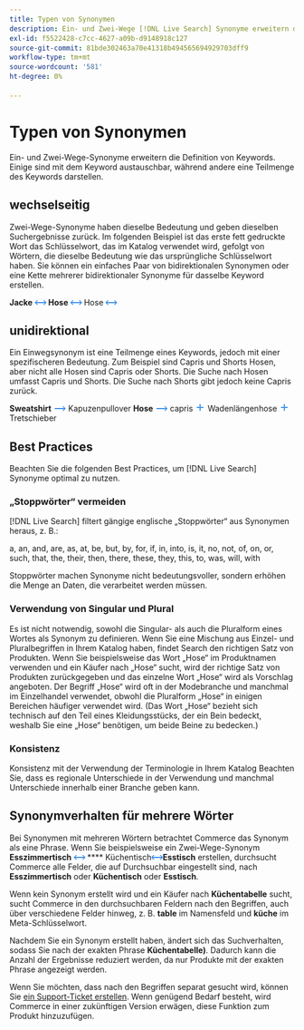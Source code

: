 ```yaml
---
title: Typen von Synonymen
description: Ein- und Zwei-Wege [!DNL Live Search] Synonyme erweitern die Definition von Keywords.
exl-id: f5522428-c7cc-4627-a09b-d9148918c127
source-git-commit: 81bde302463a70e41318b494565694929703dff9
workflow-type: tm+mt
source-wordcount: '581'
ht-degree: 0%

---
```


# Typen von Synonymen

Ein- und Zwei-Wege-Synonyme erweitern die Definition von Keywords. Einige sind mit dem Keyword austauschbar, während andere eine Teilmenge des Keywords darstellen.

## wechselseitig

Zwei-Wege-Synonyme haben dieselbe Bedeutung und geben dieselben Suchergebnisse zurück. Im folgenden Beispiel ist das erste fett gedruckte Wort das Schlüsselwort, das im Katalog verwendet wird, gefolgt von Wörtern, die dieselbe Bedeutung wie das ursprüngliche Schlüsselwort haben. Sie können ein einfaches Paar von bidirektionalen Synonymen oder eine Kette mehrerer bidirektionaler Synonyme für dasselbe Keyword erstellen.

**Jacke** ![Zwei-Wege-](assets/btn-two-way.png)
**Hose** ![Zweiwegselektor](assets/btn-two-way.png) Hose ![Zweiwegselektor](assets/btn-two-way.png)

## unidirektional

Ein Einwegsynonym ist eine Teilmenge eines Keywords, jedoch mit einer spezifischeren Bedeutung. Zum Beispiel sind Capris und Shorts Hosen, aber nicht alle Hosen sind Capris oder Shorts. Die Suche nach Hosen umfasst Capris und Shorts. Die Suche nach Shorts gibt jedoch keine Capris zurück.

**Sweatshirt** ![Einwegselektor](assets/btn-one-way.png) Kapuzenpullover
**Hose** ![Einwegwähler](assets/btn-one-way.png) capris ![Mehrere Einwegwähler](assets/btn-multiple-one-way.png) Wadenlängenhose ![Mehrere Einwegwähler](assets/btn-multiple-one-way.png) Tretschieber

## Best Practices

Beachten Sie die folgenden Best Practices, um [!DNL Live Search] Synonyme optimal zu nutzen.

### „Stoppwörter“ vermeiden

[!DNL Live Search] filtert gängige englische „Stoppwörter“ aus Synonymen heraus, z. B.:

a, an, and, are, as, at, be, but, by, for, if, in, into, is, it, no, not, of, on, or, such, that, the, their, then, there, these, they, this, to, was, will, with

Stoppwörter machen Synonyme nicht bedeutungsvoller, sondern erhöhen die Menge an Daten, die verarbeitet werden müssen.

### Verwendung von Singular und Plural

Es ist nicht notwendig, sowohl die Singular- als auch die Pluralform eines Wortes als Synonym zu definieren. Wenn Sie eine Mischung aus Einzel- und Pluralbegriffen in Ihrem Katalog haben, findet Search den richtigen Satz von Produkten. Wenn Sie beispielsweise das Wort „Hose“ im Produktnamen verwenden und ein Käufer nach „Hose“ sucht, wird der richtige Satz von Produkten zurückgegeben und das einzelne Wort „Hose“ wird als Vorschlag angeboten. Der Begriff „Hose“ wird oft in der Modebranche und manchmal im Einzelhandel verwendet, obwohl die Pluralform „Hose“ in einigen Bereichen häufiger verwendet wird. (Das Wort „Hose“ bezieht sich technisch auf den Teil eines Kleidungsstücks, der ein Bein bedeckt, weshalb Sie eine „Hose“ benötigen, um beide Beine zu bedecken.)

### Konsistenz

Konsistenz mit der Verwendung der Terminologie in Ihrem Katalog Beachten Sie, dass es regionale Unterschiede in der Verwendung und manchmal Unterschiede innerhalb einer Branche geben kann.

## Synonymverhalten für mehrere Wörter

Bei Synonymen mit mehreren Wörtern betrachtet Commerce das Synonym als eine Phrase. Wenn Sie beispielsweise ein Zwei-Wege-Synonym **Esszimmertisch** ![Zwei-Wege-Selektor](assets/btn-two-way.png) **** Küchentisch![Zwei-Wege-Selektor](assets/btn-two-way.png)**Esstisch** erstellen, durchsucht Commerce alle Felder, die auf Durchsuchbar eingestellt sind, nach **Esszimmertisch** oder **Küchentisch** oder **Esstisch**.

Wenn kein Synonym erstellt wird und ein Käufer nach **Küchentabelle** sucht, sucht Commerce in den durchsuchbaren Feldern nach den Begriffen, auch über verschiedene Felder hinweg, z. B. **table** im Namensfeld und **küche** im Meta-Schlüsselwort.

Nachdem Sie ein Synonym erstellt haben, ändert sich das Suchverhalten, sodass Sie nach der exakten Phrase **Küchentabelle)**. Dadurch kann die Anzahl der Ergebnisse reduziert werden, da nur Produkte mit der exakten Phrase angezeigt werden.

Wenn Sie möchten, dass nach den Begriffen separat gesucht wird, können Sie [ein Support-Ticket erstellen](https://experienceleague.adobe.com/en/docs/commerce-knowledge-base/kb/help-center-guide/magento-help-center-user-guide). Wenn genügend Bedarf besteht, wird Commerce in einer zukünftigen Version erwägen, diese Funktion zum Produkt hinzuzufügen.

